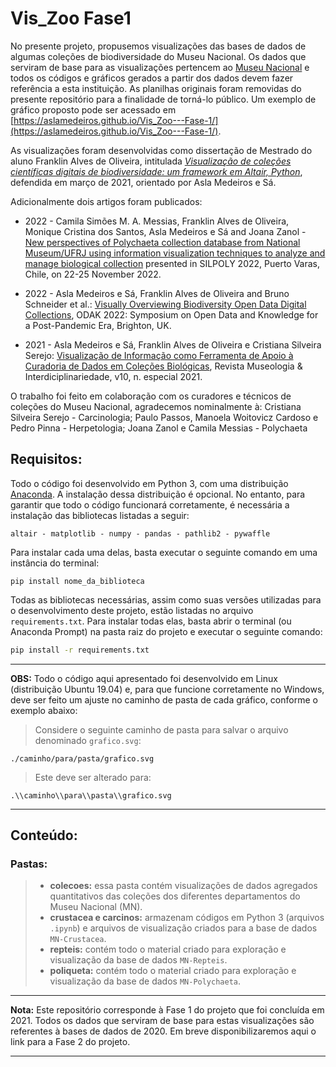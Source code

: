 # Vis_Zoo   Fase1

No presente projeto, propusemos visualizações das bases de dados de algumas coleções de biodiversidade do Museu Nacional. Os dados que serviram de base para as visualizações pertencem ao [Museu Nacional](http://www.museunacional.ufrj.br/) e todos os códigos e gráficos gerados a partir dos dados devem fazer referência a esta instituição. As planilhas originais foram removidas do presente repositório para a finalidade de torná-lo público. Um exemplo de gráfico proposto pode ser acessado em [https://aslamedeiros.github.io/Vis_Zoo---Fase-1/](https://aslamedeiros.github.io/Vis_Zoo---Fase-1/).

As visualizações foram desenvolvidas como dissertação de Mestrado do aluno Franklin Alves de Oliveira, intitulada [*Visualização de coleções científicas digitais de biodiversidade: um framework em Altair, Python*](https://bibliotecadigital.fgv.br/dspace;handleocy-listommunity-list/handle/10438/30711), defendida em março de 2021, orientado por Asla Medeiros e Sá. 

Adicionalmente dois artigos foram publicados:
* 2022 - Camila Simões M. A. Messias, Franklin Alves de Oliveira, Monique Cristina dos Santos,
Asla Medeiros e Sá and Joana Zanol - [New perspectives of Polychaeta collection database from National Museum/UFRJ using information visualization techniques to analyze and manage biological collection](https://drive.google.com/file/d/1d04wpW3YLqSkw6AP_iZVVSYZZiwcFxtT/view?usp=share_link) presented in SILPOLY 2022, Puerto Varas, Chile, on 22-25 November 2022.

* 2022 - Asla Medeiros e Sá, Franklin Alves de Oliveira and Bruno Schneider et al.: [Visually Overviewing Biodiversity Open Data Digital Collections](https://www.scienceopen.com/hosted-document?doi=10.14236/ewic/ODAK22.4), ODAK 2022: Symposium on Open Data and Knowledge for a Post-Pandemic Era, Brighton, UK. 

* 2021 - Asla Medeiros e Sá, Franklin Alves de Oliveira e Cristiana Silveira Serejo: [Visualização de Informação como Ferramenta de Apoio à  Curadoria de Dados em Coleções Biológicas](https://periodicos.unb.br/index.php/museologia/article/view/36709), Revista Museologia & Interdiciplinariedade, v10, n. especial 2021. 

O trabalho foi feito em colaboração com os curadores e técnicos de coleções do Museu Nacional, agradecemos nominalmente à: 
Cristiana Silveira Serejo - Carcinologia;
Paulo Passos, Manoela Woitovicz Cardoso e Pedro Pinna - Herpetologia;
Joana Zanol e Camila Messias - Polychaeta

## Requisitos:

Todo o código foi desenvolvido em Python 3, com uma distribuição [Anaconda](https://www.anaconda.com/distribution/). A instalação dessa distribuição é opcional. No entanto, para garantir que todo o código funcionará corretamente, é necessária a instalação das bibliotecas listadas a seguir: 

```
altair - matplotlib - numpy - pandas - pathlib2 - pywaffle
```

Para instalar cada uma delas, basta executar o seguinte comando em uma instância do terminal:

```shell
pip install nome_da_biblioteca
```

Todas as bibliotecas necessárias, assim como suas versões utilizadas para o desenvolvimento deste projeto, estão listadas no arquivo `requirements.txt`. Para instalar todas elas, basta abrir o terminal (ou Anaconda Prompt) na pasta raiz do projeto e executar o seguinte comando:

```bash
pip install -r requirements.txt
```

-----
**OBS:** Todo o código aqui apresentado foi desenvolvido em Linux (distribuição Ubuntu 19.04) e, para que funcione corretamente no Windows, deve ser feito um ajuste no caminho de pasta de cada gráfico, conforme o exemplo abaixo: 

> Considere o seguinte caminho de pasta para salvar o arquivo denominado `grafico.svg`:
```shell
./caminho/para/pasta/grafico.svg
```

> Este deve ser alterado para: 
```shell
.\\caminho\\para\\pasta\\grafico.svg
```

-----

## Conteúdo:

### Pastas:
> - **colecoes:** essa pasta contém visualizações de dados agregados quantitativos das coleções dos diferentes departamentos do Museu Nacional (MN).
> - **crustacea e carcinos:** armazenam códigos em Python 3 (arquivos `.ipynb`) e arquivos de visualização criados para a base de dados `MN-Crustacea`.
> - **repteis:** contém todo o material criado para exploração e visualização da base de dados `MN-Repteis`.
> - **poliqueta:** contém todo o material criado para exploração e visualização da base de dados `MN-Polychaeta`.

-----
**Nota:** Este repositório corresponde à Fase 1 do projeto que foi concluída em 2021. Todos os dados que serviram de base para estas visualizações são referentes à bases de dados de 2020. Em breve disponibilizaremos aqui o link para a Fase 2 do projeto. 

-----

